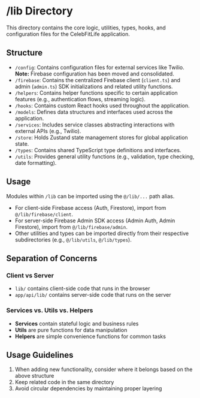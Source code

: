 # /lib Directory

This directory contains the core logic, utilities, types, hooks, and configuration files for the CelebFitLife application.

## Structure

*   `/config`: Contains configuration files for external services like Twilio. **Note:** Firebase configuration has been moved and consolidated.
*   `/firebase`: Contains the centralized Firebase client (`client.ts`) and admin (`admin.ts`) SDK initializations and related utility functions.
*   `/helpers`: Contains helper functions specific to certain application features (e.g., authentication flows, streaming logic).
*   `/hooks`: Contains custom React hooks used throughout the application.
*   `/models`: Defines data structures and interfaces used across the application.
*   `/services`: Includes service classes abstracting interactions with external APIs (e.g., Twilio).
*   `/store`: Holds Zustand state management stores for global application state.
*   `/types`: Contains shared TypeScript type definitions and interfaces.
*   `/utils`: Provides general utility functions (e.g., validation, type checking, date formatting).

## Usage

Modules within `/lib` can be imported using the `@/lib/...` path alias.

*   For client-side Firebase access (Auth, Firestore), import from `@/lib/firebase/client`.
*   For server-side Firebase Admin SDK access (Admin Auth, Admin Firestore), import from `@/lib/firebase/admin`.
*   Other utilities and types can be imported directly from their respective subdirectories (e.g., `@/lib/utils`, `@/lib/types`).

## Separation of Concerns

### Client vs Server

- `lib/` contains client-side code that runs in the browser
- `app/api/lib/` contains server-side code that runs on the server

### Services vs. Utils vs. Helpers

- **Services** contain stateful logic and business rules
- **Utils** are pure functions for data manipulation
- **Helpers** are simple convenience functions for common tasks

## Usage Guidelines

1. When adding new functionality, consider where it belongs based on the above structure
2. Keep related code in the same directory
3. Avoid circular dependencies by maintaining proper layering 